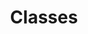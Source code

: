 ---
title: Classes
position: 4
faqs:
  - question: How many classes will be in the game?
    answer: They are aiming for between 20-30 at launch.
  - question: Can you customize them or is it going to be a 'Hero Collector'?
    answer: It won't be a Hero Collector. You'll get to pick the race, class and have the usual character customization options in an MMORPG.
  - question: What classes have been announced so far? 
    answer: <a href="https://youtu.be/DGCN_cetK0A?si=6RbAnFLRDfbRIdBk" target="_blank">Dreamblade</a> as well as a <a href="https://www.youtube.com/live/xk-aGg8PnJk?si=U9OOKKC9wJwQI3rB" target="_blank">livestream</a> going a bit more in depth.<br>Songbird (Healer) and Tempest (Damage) have also been announced.
  - question: What roles will classes have?
    answer: Currently they have talked about having the holy trinity of Tank, Healer & DPS. However they are open to playing around with other ideas and roles for classes.
---
